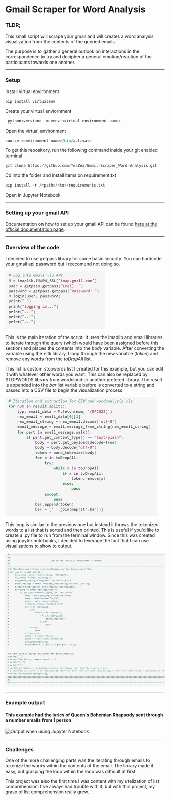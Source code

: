 # Gmail Scraper for Word Analysis

### TLDR;
This small script will scrape your gmail and will creates a word analysis visualization from the contents of the queried emails.

The purpose is to gather a general outlook on interactions in the correspondence to try and decipher a general emotion/reaction of the participants towards one another. 

---

### Setup
Install virtual environment

```python
pip install virtualenv
```

Create your virtual enviornment

```python
 python<version> -m venv <virtual-environment-name>
```

Open the virtual environment

```python
source <environment name>/bin/activate
```

To get this repository, run the following command inside your git enabled terminal

```python
git clone https://github.com/TeaZea/Gmail-Scraper_Word-Analysis.git
```

Cd into the folder and install items on requirement.txt

```python
pip install -r /<path>/<to>/requirements.txt
```

Open in Jupyter Notebook

---

### Setting up your gmail API
Documentation on how to set up your gmail API can be found [here at the official documentation page](https://developers.google.com/gmail/api/guides).

---

### Overview of the code
I decided to use getpass library for some basic security. You can hardcode your gmail api password but I reccomend not doing so.

![getpass code](https://github.com/TeaZea/Gmail-Scraper_Word-Analysis/blob/main/getpass.jpg)

This is the main iteration of the script. It uses the imaplib and email libraries to iterate through the query (which would have been assigned before this section) and places the contents into the _body_ variable. After converting the variable using the nltk library, I  loop through the new variable (_token_) and remove any words from the _toDropAll_ list. 

This list is custom stopwords list I created for this example, but you can edit it with whatever other words you want. This can also be replaced by STOPWORDS library from wordcloud or another prefered library. The result is appended into the _bar_ list variable before is converted to a string and passed into a CSV file to begin the visualization process.

![Main iteration of the script](https://github.com/TeaZea/Gmail-Scraper_Word-Analysis/blob/main/analysis_loop.jpg)

This loop is similar to the previous one but instead it throws the tokenized words to a list that is sorted and then printed. This is useful if you'd like to create a .py file to run from the terminal window. Since this was created using jupyter notebooks, I decided to leverage the fact that I can use visualizations to show to output.

![Loop for the tokenized wordcount](https://github.com/TeaZea/Gmail-Scraper_Word-Analysis/blob/main/tokenized_wordcount.jpg)

---

### Example output
#### This example had the lyrics of Queen's Bohemian Rhapsody sent through a number emails from 1 person.

![Output when using Jupyter Notebook](https://github.com/TeaZea/gmail_scraper_word_analysis/blob/main/outputExample.jpg)

---

### Challenges
One of the more challenging parts was the iterating through emails to tokenize the words within the contents of the email. The library made it easy, but grasping the loop within the loop was difficult at first.

This project was also the first time I was content with my utelization of list comprehension. I've always had trouble with it, but with this project, my grasp of list comprehension really grew.




